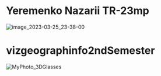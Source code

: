# Yeremenko Nazarii TR-23mp

![image_2023-03-25_23-38-00](https://user-images.githubusercontent.com/122809953/227743758-fb791f62-f6ef-4e98-849f-c97376c84f1e.png)

# vizgeographinfo2ndSemester
![MyPhoto_3DGlasses](https://user-images.githubusercontent.com/122809953/227743711-57eea672-c10e-40ad-8e13-cf58b0b009aa.png)



